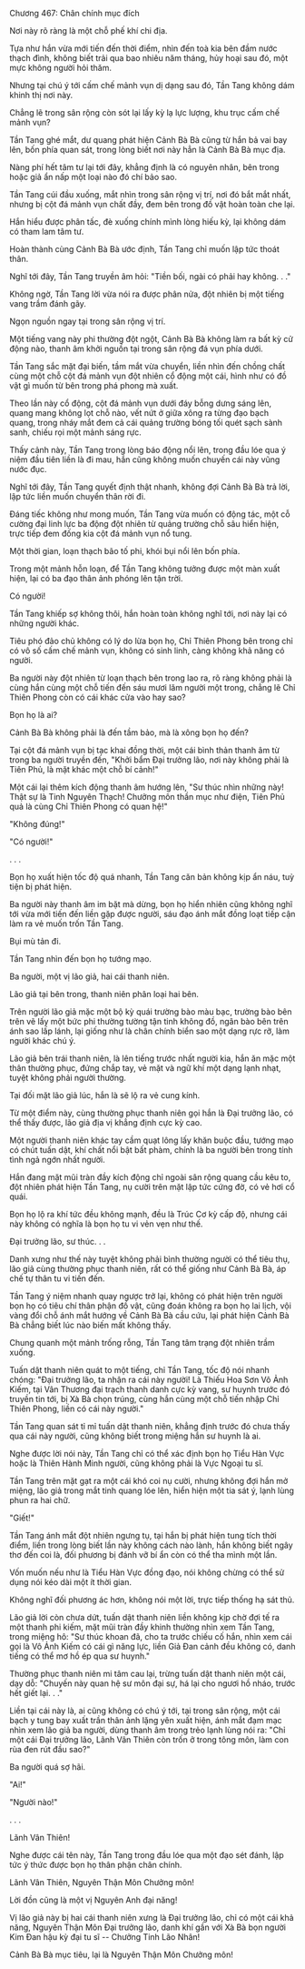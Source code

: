 




Chương 467: Chân chính mục đích


Nơi này rõ ràng là một chỗ phế khí chi địa.

Tựa như hắn vừa mới tiến đến thời điểm, nhìn đến toà kia bên đầm nước thạch đình, không biết trải qua bao nhiêu năm tháng, hủy hoại sau đó, một mực không người hỏi thăm.

Nhưng tại chú ý tới cấm chế mảnh vụn dị dạng sau đó, Tần Tang không dám khinh thị nơi này.

Chẳng lẽ trong sân rộng còn sót lại lấy kỳ lạ lực lượng, khu trục cấm chế mảnh vụn?

Tần Tang ghé mắt, dư quang phát hiện Cảnh Bà Bà cũng từ hắn bả vai bay lên, bốn phía quan sát, trong lòng biết nơi này hẳn là Cảnh Bà Bà mục địa.

Nàng phí hết tâm tư lại tới đây, khẳng định là có nguyên nhân, bên trong hoặc giả ẩn nấp một loại nào đó chí bảo sao.

Tần Tang cúi đầu xuống, mắt nhìn trong sân rộng vị trí, nơi đó bắt mắt nhất, nhưng bị cột đá mảnh vụn chất đầy, đem bên trong đồ vật hoàn toàn che lại.

Hắn hiểu được phân tấc, đè xuống chính mình lòng hiếu kỳ, lại không dám có tham lam tâm tư.

Hoàn thành cùng Cảnh Bà Bà ước định, Tần Tang chỉ muốn lập tức thoát thân.

Nghĩ tới đây, Tần Tang truyền âm hỏi: "Tiền bối, ngài có phải hay không. . ."

Không ngờ, Tần Tang lời vừa nói ra được phân nửa, đột nhiên bị một tiếng vang trầm đánh gãy.

Ngọn nguồn ngay tại trong sân rộng vị trí.

Một tiếng vang này phi thường đột ngột, Cảnh Bà Bà không làm ra bất kỳ cử động nào, thanh âm khởi nguồn tại trong sân rộng đá vụn phía dưới.

Tần Tang sắc mặt đại biến, tầm mắt vừa chuyển, liền nhìn đến chồng chất cùng một chỗ cột đá mảnh vụn đột nhiên cổ động một cái, hình như có đồ vật gì muốn từ bên trong phá phong mà xuất.

Theo lần này cổ động, cột đá mảnh vụn dưới đáy bỗng dưng sáng lên, quang mang không lọt chỗ nào, vết nứt ở giữa xông ra từng đạo bạch quang, trong nháy mắt đem cả cái quảng trường bóng tối quét sạch sành sanh, chiếu rọi một mảnh sáng rực.

Thấy cảnh này, Tần Tang trong lòng báo động nổi lên, trong đầu lóe qua ý niệm đầu tiên liền là đi mau, hắn cũng không muốn chuyến cái này vũng nước đục.

Nghĩ tới đây, Tần Tang quyết định thật nhanh, không đợi Cảnh Bà Bà trả lời, lập tức liền muốn chuyển thân rời đi.

Đáng tiếc không như mong muốn, Tần Tang vừa muốn có động tác, một cỗ cường đại linh lực ba động đột nhiên từ quảng trường chỗ sâu hiển hiện, trực tiếp đem đống kia cột đá mảnh vụn nổ tung.

Một thời gian, loạn thạch bão tố phi, khói bụi nổi lên bốn phía.

Trong một mảnh hỗn loạn, để Tần Tang không tưởng được một màn xuất hiện, lại có ba đạo thân ảnh phóng lên tận trời.

Có người!

Tần Tang khiếp sợ không thôi, hắn hoàn toàn không nghĩ tới, nơi này lại có những người khác.

Tiêu phó đảo chủ không có lý do lừa bọn họ, Chỉ Thiên Phong bên trong chỉ có vô số cấm chế mảnh vụn, không có sinh linh, càng không khả năng có người.

Ba người này đột nhiên từ loạn thạch bên trong lao ra, rõ ràng không phải là cùng hắn cùng một chỗ tiến đến sáu mươi lăm người một trong, chẳng lẽ Chỉ Thiên Phong còn có cái khác cửa vào hay sao?

Bọn họ là ai?

Cảnh Bà Bà không phải là đến tầm bảo, mà là xông bọn họ đến?

Tại cột đá mảnh vụn bị tạc khai đồng thời, một cái bình thản thanh âm từ trong ba người truyền đến, "Khởi bẩm Đại trưởng lão, nơi này không phải là Tiên Phủ, là mặt khác một chỗ bí cảnh!"

Một cái lại thêm kích động thanh âm hướng lên, "Sư thúc nhìn những này! Thật sự là Tinh Nguyên Thạch! Chưởng môn thần mục như điện, Tiên Phủ quả là cùng Chỉ Thiên Phong có quan hệ!"

"Không đúng!"

"Có người!"

. . .

Bọn họ xuất hiện tốc độ quá nhanh, Tần Tang căn bản không kịp ẩn náu, tuỳ tiện bị phát hiện.

Ba người này thanh âm im bặt mà dừng, bọn họ hiển nhiên cũng không nghĩ tới vừa mới tiến đến liền gặp được người, sáu đạo ánh mắt đồng loạt tiếp cận làm ra vẻ muốn trốn Tần Tang.

Bụi mù tản đi.

Tần Tang nhìn đến bọn họ tướng mạo.

Ba người, một vị lão giả, hai cái thanh niên.

Lão giả tại bên trong, thanh niên phân loại hai bên.

Trên người lão giả mặc một bộ kỳ quái trường bào màu bạc, trường bào bên trên vẽ lấy một bức phi thường tường tận tinh không đồ, ngân bào bên trên ánh sao lấp lánh, lại giống như là chân chính biển sao một dạng rực rỡ, làm người khác chú ý.

Lão giả bên trái thanh niên, là lên tiếng trước nhất người kia, hắn ăn mặc một thân thường phục, đứng chắp tay, vẻ mặt và ngữ khí một dạng lạnh nhạt, tuyệt không phải người thường.

Tại đối mặt lão giả lúc, hắn là sẽ lộ ra vẻ cung kính.

Từ một điểm này, cùng thường phục thanh niên gọi hắn là Đại trưởng lão, có thể thấy được, lão giả địa vị khẳng định cực kỳ cao.

Một người thanh niên khác tay cầm quạt lông lấy khăn buộc đầu, tướng mạo có chút tuấn dật, khí chất nổi bật bất phàm, chính là ba người bên trong tính tình ngả ngớn nhất người.

Hắn đang mặt mũi tràn đầy kích động chỉ ngoài sân rộng quang cầu kêu to, đột nhiên phát hiện Tần Tang, nụ cười trên mặt lập tức cứng đờ, có vẻ hơi cổ quái.

Bọn họ lộ ra khí tức đều không mạnh, đều là Trúc Cơ kỳ cấp độ, nhưng cái này không có nghĩa là bọn họ tu vi vẻn vẹn như thế.

Đại trưởng lão, sư thúc. . .

Danh xưng như thế này tuyệt không phải bình thường người có thể tiêu thụ, lão giả cùng thường phục thanh niên, rất có thể giống như Cảnh Bà Bà, áp chế tự thân tu vi tiến đến.

Tần Tang ý niệm nhanh quay ngược trở lại, không có phát hiện trên người bọn họ có tiêu chí thân phận đồ vật, cũng đoán không ra bọn họ lai lịch, vội vàng đổi chỗ ánh mắt hướng về Cảnh Bà Bà cầu cứu, lại phát hiện Cảnh Bà Bà chẳng biết lúc nào biến mất không thấy.

Chung quanh một mảnh trống rỗng, Tần Tang tâm trạng đột nhiên trầm xuống.

Tuấn dật thanh niên quát to một tiếng, chỉ Tần Tang, tốc độ nói nhanh chóng: "Đại trưởng lão, ta nhận ra cái này người! Là Thiếu Hoa Sơn Vô Ảnh Kiếm, tại Vân Thương đại trạch thanh danh cực kỳ vang, sư huynh trước đó truyền tin tới, bị Xà Bà chọn trúng, cùng hắn cùng một chỗ tiến nhập Chỉ Thiên Phong, liền có cái này người."

Tần Tang quan sát tỉ mỉ tuấn dật thanh niên, khẳng định trước đó chưa thấy qua cái này người, cũng không biết trong miệng hắn sư huynh là ai.

Nghe được lời nói này, Tần Tang chỉ có thể xác định bọn họ Tiểu Hàn Vực hoặc là Thiên Hành Minh người, cũng không phải là Vực Ngoại tu sĩ.

Tần Tang trên mặt gạt ra một cái khó coi nụ cười, nhưng không đợi hắn mở miệng, lão giả trong mắt tinh quang lóe lên, hiển hiện một tia sát ý, lạnh lùng phun ra hai chữ.

"Giết!"

Tần Tang ánh mắt đột nhiên ngưng tụ, tại hắn bị phát hiện tung tích thời điểm, liền trong lòng biết lần này không cách nào lành, hắn không biết ngây thơ đến coi là, đối phương bị đánh vỡ bí ẩn còn có thể tha mình một lần.

Vốn muốn nếu như là Tiểu Hàn Vực đồng đạo, nói không chừng có thể sử dụng nói kéo dài một ít thời gian.

Không nghĩ đối phương ác hơn, không nói một lời, trực tiếp thống hạ sát thủ.

Lão giả lời còn chưa dứt, tuấn dật thanh niên liền không kịp chờ đợi tế ra một thanh phi kiếm, mặt mũi tràn đầy khinh thường nhìn xem Tần Tang, trong miệng hô: "Sư thúc khoan đã, cho ta trước chiếu cố hắn, nhìn xem cái gọi là Vô Ảnh Kiếm có cái gì năng lực, liền Giả Đan cảnh đều không có, danh tiếng có thể mơ hồ ép qua sư huynh."

Thường phục thanh niên mi tâm cau lại, trừng tuấn dật thanh niên một cái, dạy dỗ: "Chuyến này quan hệ sư môn đại sự, há lại cho ngươi hồ nháo, trước hết giết lại. . ."

Liền tại cái này là, ai cũng không có chú ý tới, tại trong sân rộng, một cái bạch y tung bay xuất trần thân ảnh lặng yên xuất hiện, ánh mắt đạm mạc nhìn xem lão giả ba người, dùng thanh âm trong trẻo lạnh lùng nói ra: "Chỉ một cái Đại trưởng lão, Lãnh Vân Thiên còn trốn ở trong tông môn, làm con rùa đen rút đầu sao?"

Ba người quá sợ hãi.

"Ai!"

"Người nào!"

. . .

Lãnh Vân Thiên!

Nghe được cái tên này, Tần Tang trong đầu lóe qua một đạo sét đánh, lập tức ý thức được bọn họ thân phận chân chính.

Lãnh Vân Thiên, Nguyên Thận Môn Chưởng môn!

Lời đồn cũng là một vị Nguyên Anh đại năng!

Vị lão giả này bị hai cái thanh niên xưng là Đại trưởng lão, chỉ có một cái khả năng, Nguyên Thận Môn Đại trưởng lão, danh khí gần với Xà Bà bọn người Kim Đan hậu kỳ đại tu sĩ -- Chưởng Tinh Lão Nhân!

Cảnh Bà Bà mục tiêu, lại là Nguyên Thận Môn Chưởng môn!




